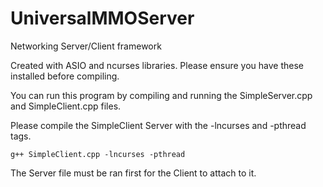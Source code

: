 # UniversalMMOServer

Networking Server/Client framework

Created with ASIO and ncurses libraries. Please ensure you have these installed before compiling.

You can run this program by compiling and running the SimpleServer.cpp and SimpleClient.cpp files.

Please compile the SimpleClient Server with the -lncurses and -pthread tags.

```
g++ SimpleClient.cpp -lncurses -pthread
```
The Server file must be ran first for the Client to attach to it.
